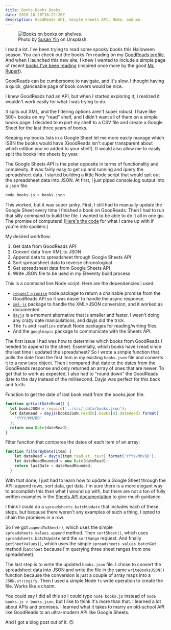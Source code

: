 ```yaml
---
title: Books Books Books
date: 2018-10-20T16:22:20Z
description: GoodReads API, Google Sheets API, Node, and me.
---
```

<figure>
  <img 
    src="/assets/images/posts/2018/susan-yin-647448-unsplash-800.jpg" 
    alt="Books on books on shelves."
    srcset="/assets/images/posts/2018/susan-yin-647448-unsplash-800.jpg 800w, /assets/images/posts/2018/susan-yin-647448-unsplash-375.jpg 375w"
  >
  <figcaption>Photo by <a href="https://unsplash.com/photos/2JIvboGLeho?utm_source=unsplash&utm_medium=referral&utm_content=creditCopyText">Susan Yin</a> on Unsplash.</figcaption>
</figure>

I read a lot. I've been trying to read some spooky books this Halloween season. You can check out the books I'm reading on my [GoodReads profile](https://www.goodreads.com/user/show/1665822-rob-lindsey). And when I launched this new site, I knew I wanted to include a simple page of recent [books I've been reading](/books) (inspired once more by the good [Mr. Rupert](https://daverupert.com/bookshelf)).

GoodReads can be cumbersome to navigate, and it's slow. I thought having a quick, glanceable page of book covers would be nice.

I knew GoodReads had an API, but when I started exploring it, I realized it wouldn't work easily for what I was trying to do.

It spits out XML, and the filtering options aren't super robust. I have like 500+ books on my "read" shelf, and I didn't want all of them on a simple books page. I decided to export my shelf to a CSV file and create a Google Sheet for the last three years of books.

Keeping my books lists in a Google Sheet let me more easily manage which ISBN the books would have (GoodReads isn't super transparent about which edition you've added to your shelf). It would also allow me to easily split the books into sheets by year.

The Google Sheets API is the polar opposite in terms of functionality and complexity. It was fairly easy to get up and running and query the spreadsheet data. I started building a little Node script that would spit out the spreadsheet data into JSON. At first, I just piped console.log output into a .json file.

``` bash
node books.js > books.json
```

This worked, but it was super janky. First, I still had to manually update the Google Sheet every time I finished a book on GoodReads. Then I had to run that silly command to build the file. I wanted to be able to do it all in one go. The promise of computers! ([Here's the code](https://github.com/clubrob/roblindsey.com/blob/master/automate/books.js) for what I came up with if you're into spoilers.)

My desired workflow:

1. Get data from GoodReads API
2. Convert data from XML to JSON
3. Append data to spreadsheet through Google Sheets API
4. Sort spreadsheet data to reverse chronological
5. Get spreadsheet data from Google Sheets API
6. Write JSON file to be used in my Eleventy build process

This is a command line Node script. Here are the dependencies I used:

* [`request-promise`](https://www.npmjs.com/package/request-promise) node package to return a chainable promise from the GoodReads API so it was easier to handle the async response.
* [`xml-js`](https://www.npmjs.com/package/xml-js) package to handle the XML>JSON conversion, and it worked as documented.
* [`dayjs`](https://www.npmjs.com/package/dayjs) is a moment alternative that is smaller and faster. I wasn't doing any crazy date manipulations, and dayjs did the trick.
* The `fs` and `readline` default Node packages for reading/writing files.
* And the `googleapis` package to communicate with the Sheets API.

The first issue I had was how to determine which books from GoodReads I needed to append to the sheet. Essentially, which books have I read since the last time I updated the spreadsheet? So I wrote a simple function that pulls the date from the first item in my existing `books.json` file and converts it to a new `Date` object. Then I compared that date to the dates from the GoodReads response and only returned an array of ones that are newer. To get that to work as expected, I also had to "round down" the GoodReads date to the day instead of the millisecond. Dayjs was perfect for this back and forth.

Function to get the date of last book read from the books.json file:
``` javascript
function getLastDateRead() {
  let booksJSON = require('../src/_data/books.json');
  let dateRead = dayjs(booksJSON.read[0].books[0].dateRead).format(
    'YYYY/MM/DD'
  );
  return new Date(dateRead);
}
```

Filter function that compares the dates of each item of an array:

``` javascript
function filterByDate(item) {
    let dateRead = dayjs(item.read_at._text).format('YYYY/MM/DD');
    let dateReadRounded = new Date(dateRead);
    return lastDate < dateReadRounded;
  }
```

With that done, I just had to learn how to update a Google Sheet through the API: append rows, sort data, get data. I'm sure there is a more elegant way to accomplish this than what I wound up with, but there are not a ton of fully written examples in the [Sheets API documentation](https://developers.google.com/sheets/api/) to give much guidance.

I think I could do a `spreadsheets.batchUpdate` that includes each of these steps, but because there weren't any examples of such a thing, I opted to chain the promises in a row.

So I've got `appendToSheet()`, which uses the simple `spreadsheets.values.append` method. Then `sortSheet()`, which uses `spreadsheets.batchUpdate` and the `sortRange` request. And finally `getSheetValues()`, which uses the simple `spreadsheets.values.batchGet` method (`batchGet` because I'm querying three sheet ranges from one spreadsheet).

The last step is to write the updated `books.json` file. I chose to convert the spreadsheet data into JSON and write the file in the same `writeBooksJSON()` function because the conversion is just a couple of array maps into a `JSON.stringify`. Then I used a simple Node `fs` write operation to create the file. Works like a charm.

You could say I did all this so I could type `node books.js` instead of `node books.js > books.json`, but I like to think it's more than that. I learned a lot about APIs and promises. I learned what it takes to marry an old-school API like GoodReads to an ultra-modern API like Google Sheets.

And I got a blog post out of it. 😉